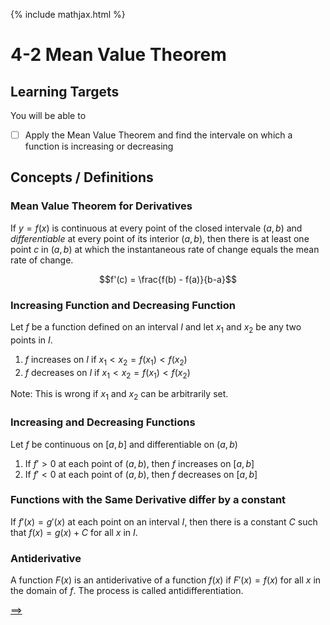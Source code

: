 {% include mathjax.html %}

# 4-2 Mean Value Theorem

## Learning Targets

You will be able to
- [ ] Apply the Mean Value Theorem and find the intervale on which a function is increasing or decreasing

## Concepts / Definitions

### Mean Value Theorem for Derivatives
If $y = f(x)$ is continuous at every point of the closed intervale $(a,b)$ and _differentiable_ at every point of its interior $(a,b)$, then there is at least one point $c$ in $(a, b)$ at which the instantaneous rate of change equals the mean rate of change.

$$f'(c) = \frac{f(b) - f(a)}{b-a}$$

### Increasing Function and Decreasing Function
Let $f$ be a function defined on an interval $I$ and let $x_1$ and $x_2$ be any two points in $I$.
 1. $f$ increases on $I$ if $x_1 < x_2 = f(x_1) < f(x_2)$
 2. $f$ decreases on $I$ if $x_1 < x_2 = f(x_1) < f(x_2)$

Note: This is wrong if $x_1$ and $x_2$ can be arbitrarily set.

### Increasing and Decreasing Functions
Let $f$ be continuous on $[a,b]$ and differentiable on $(a,b)$
 1. If $f'>0$ at each point of $(a,b)$, then $f$ increases on $[a,b]$
 2. If $f'<0$ at each point of $(a,b)$, then $f$ decreases on $[a,b]$

### Functions with the Same Derivative differ by a constant
If $f'(x) = g'(x)$ at each point on an interval $I$, then there is a constant $C$ such that $f(x) = g(x) + C$ for all $x$ in $I$.

### Antiderivative
A function $F(x)$ is an antiderivative of a function $f(x)$ if $F'(x) = f(x)$ for all $x$ in the domain of $f$. The process is called antidifferentiation.

[==>](4-3-using-derivatives-to-analyze-graphs-of-functions.md)
